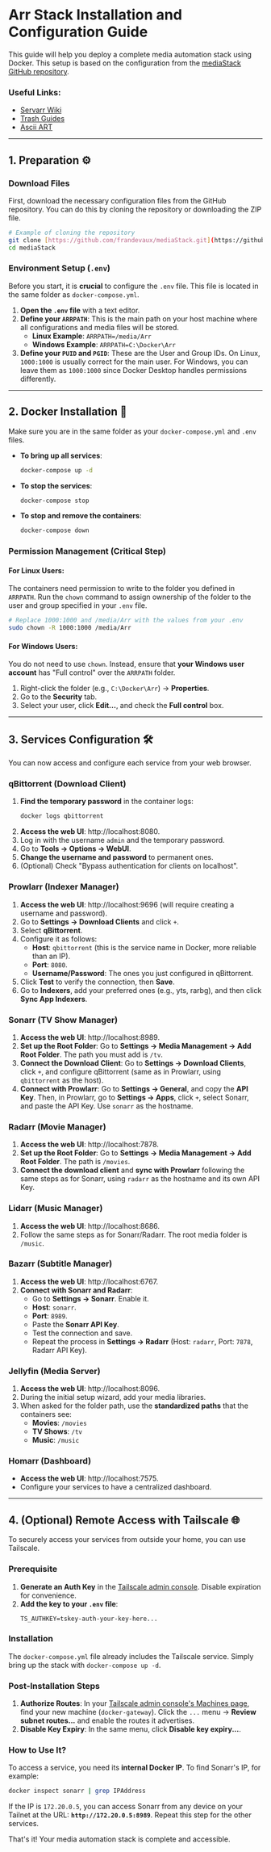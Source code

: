 # Arr Stack Installation and Configuration Guide

This guide will help you deploy a complete media automation stack using Docker. This setup is based on the configuration from the [mediaStack GitHub repository](https://github.com/frandevaux/mediaStack).

### Useful Links:
- [Servarr Wiki](https://wiki.servarr.com/)
- [Trash Guides](https://trash-guides.info/)
- [Ascii ART](https://patorjk.com/software/taag/#p=display&f=ANSI%20Shadow)

---
## 1. Preparation ⚙️

### Download Files
First, download the necessary configuration files from the GitHub repository. You can do this by cloning the repository or downloading the ZIP file.

```bash
# Example of cloning the repository
git clone [https://github.com/frandevaux/mediaStack.git](https://github.com/frandevaux/mediaStack.git)
cd mediaStack
````

### Environment Setup (`.env`)

Before you start, it is **crucial** to configure the `.env` file. This file is located in the same folder as `docker-compose.yml`.

1.  **Open the `.env` file** with a text editor.
2.  **Define your `ARRPATH`**: This is the main path on your host machine where all configurations and media files will be stored.
      * **Linux Example**: `ARRPATH=/media/Arr`
      * **Windows Example**: `ARRPATH=C:\Docker\Arr`
3.  **Define your `PUID` and `PGID`**: These are the User and Group IDs. On Linux, `1000:1000` is usually correct for the main user. For Windows, you can leave them as `1000:1000` since Docker Desktop handles permissions differently.

-----

## 2\. Docker Installation 🐳

Make sure you are in the same folder as your `docker-compose.yml` and `.env` files.

  * **To bring up all services**:
    ```bash
    docker-compose up -d 
    ```
  * **To stop the services**:
    ```bash
    docker-compose stop
    ```
  * **To stop and remove the containers**:
    ```bash
    docker-compose down
    ```

### Permission Management (Critical Step)

#### For Linux Users:

The containers need permission to write to the folder you defined in `ARRPATH`. Run the `chown` command to assign ownership of the folder to the user and group specified in your `.env` file.

```bash
# Replace 1000:1000 and /media/Arr with the values from your .env
sudo chown -R 1000:1000 /media/Arr
```

#### For Windows Users:

You do not need to use `chown`. Instead, ensure that **your Windows user account** has "Full control" over the `ARRPATH` folder.

1.  Right-click the folder (e.g., `C:\Docker\Arr`) -\> **Properties**.
2.  Go to the **Security** tab.
3.  Select your user, click **Edit...**, and check the **Full control** box.

-----

## 3\. Services Configuration 🛠️

You can now access and configure each service from your web browser.

### **qBittorrent (Download Client)**

1.  **Find the temporary password** in the container logs:
    ```bash
    docker logs qbittorrent
    ```
2.  **Access the web UI**: http://localhost:8080.
3.  Log in with the username `admin` and the temporary password.
4.  Go to **Tools -\> Options -\> WebUI**.
5.  **Change the username and password** to permanent ones.
6.  (Optional) Check "Bypass authentication for clients on localhost".

### **Prowlarr (Indexer Manager)**

1.  **Access the web UI**: http://localhost:9696 (will require creating a username and password).
2.  Go to **Settings -\> Download Clients** and click `+`.
3.  Select **qBittorrent**.
4.  Configure it as follows:
      * **Host**: `qbittorrent` (this is the service name in Docker, more reliable than an IP).
      * **Port**: `8080`.
      * **Username/Password**: The ones you just configured in qBittorrent.
5.  Click **Test** to verify the connection, then **Save**.
6.  Go to **Indexers**, add your preferred ones (e.g., yts, rarbg), and then click **Sync App Indexers**.

### **Sonarr (TV Show Manager)**

1.  **Access the web UI**: http://localhost:8989.
2.  **Set up the Root Folder**: Go to **Settings -\> Media Management -\> Add Root Folder**. The path you must add is `/tv`.
3.  **Connect the Download Client**: Go to **Settings -\> Download Clients**, click `+`, and configure qBittorrent (same as in Prowlarr, using `qbittorrent` as the host).
4.  **Connect with Prowlarr**: Go to **Settings -\> General**, and copy the **API Key**. Then, in Prowlarr, go to **Settings -\> Apps**, click `+`, select Sonarr, and paste the API Key. Use `sonarr` as the hostname.

### **Radarr (Movie Manager)**

1.  **Access the web UI**: http://localhost:7878.
2.  **Set up the Root Folder**: Go to **Settings -\> Media Management -\> Add Root Folder**. The path is `/movies`.
3.  **Connect the download client** and **sync with Prowlarr** following the same steps as for Sonarr, using `radarr` as the hostname and its own API Key.

### **Lidarr (Music Manager)**

1.  **Access the web UI**: http://localhost:8686.
2.  Follow the same steps as for Sonarr/Radarr. The root media folder is `/music`.

### **Bazarr (Subtitle Manager)**

1.  **Access the web UI**: http://localhost:6767.
2.  **Connect with Sonarr and Radarr**:
      * Go to **Settings -\> Sonarr**. Enable it.
      * **Host**: `sonarr`.
      * **Port**: `8989`.
      * Paste the **Sonarr API Key**.
      * Test the connection and save.
      * Repeat the process in **Settings -\> Radarr** (Host: `radarr`, Port: `7878`, Radarr API Key).

### **Jellyfin (Media Server)**

1.  **Access the web UI**: http://localhost:8096.
2.  During the initial setup wizard, add your media libraries.
3.  When asked for the folder path, use the **standardized paths** that the containers see:
      * **Movies**: `/movies`
      * **TV Shows**: `/tv`
      * **Music**: `/music`

### **Homarr (Dashboard)**

  * **Access the web UI**: http://localhost:7575.
  * Configure your services to have a centralized dashboard.

-----

## 4\. (Optional) Remote Access with Tailscale 🌐

To securely access your services from outside your home, you can use Tailscale.

### Prerequisite

1.  **Generate an Auth Key** in the [Tailscale admin console](https://login.tailscale.com/admin/settings/keys). Disable expiration for convenience.
2.  **Add the key to your `.env` file**:
    ```
    TS_AUTHKEY=tskey-auth-your-key-here...
    ```

### Installation

The `docker-compose.yml` file already includes the Tailscale service. Simply bring up the stack with `docker-compose up -d`.

### Post-Installation Steps

1.  **Authorize Routes**: In your [Tailscale admin console's Machines page](https://login.tailscale.com/admin/machines), find your new machine (`docker-gateway`). Click the `...` menu -\> **Review subnet routes...** and enable the routes it advertises.
2.  **Disable Key Expiry**: In the same menu, click **Disable key expiry...**.

### How to Use It?

To access a service, you need its **internal Docker IP**. To find Sonarr's IP, for example:

```bash
docker inspect sonarr | grep IPAddress
```

If the IP is `172.20.0.5`, you can access Sonarr from any device on your Tailnet at the URL: **`http://172.20.0.5:8989`**. Repeat this step for the other services.

That's it\! Your media automation stack is complete and accessible.

```
```
